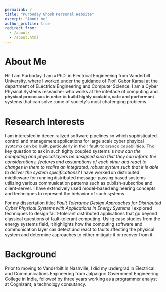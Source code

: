 ```yaml
---
permalink: /
title: "Purboday Ghosh Personal Website"
excerpt: "About me"
author_profile: true
redirect_from: 
  - /about/
  - /about.html
---
```


About Me
=========

Hi! I am Purboday. I am a PhD. in Electrical Engineering from Vanderbilt University, where I worked under the guidance of Prof. Gabor Karsai at the department of ELectrical Engineering and Computer Science. I am a Cyber Physical Systems researcher who works at the interface of computing and physical processes in order to build highly scalable, safe and performant systems that can solve some of society's most challenging problems.

Research Interests
====================
I am interested in decentralized software pipelines on which sophisticated control and management applications for large scale cyber phsyical systems can be built, particularly in their fault-tolerance capabilities. The key question to ask in such tighty coupled systems is *how can the computing and physical layers be designed such that they can inform the considerations, features and assumptions of each other and react to changes in them to realize an integrated, robust system such that it is able to deliver the system specifications?* I have worked on distributed middleware for running distributed message-passing based systems utilizing various communication patterns such as publish-subscribe and client-server. I have extensively used model-based engineering concepts and techniques to represent the behavior of such systems.

For my dissertation titled *Fault Tolerance Design Approaches for Distributed Cyber Physical Systems with Applications in Energy Systems* I explored techniques to design fault-tolerant distributed applications that go beyond classical questions of fault-tolerant computing. Using case studies from the energy systems field, it highlights how the computing software and communication layer can detect and react to faults affecting the physical system and determine approaches to either mitigate it or recover from it.


Background
==============
Prior to moving to Vanderbilt in Nashville, I did my undergrad in Electrical and Communications Engineering from Jalpaiguri Government Engineering College in India, followed by three years working as a programmer analyst at Cognizant, a technology consutancy. 
